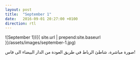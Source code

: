 ```yaml
---
layout: post
title:  "September 1"
date:   2016-09-01 20:27:00 +0100
direction: rtl
---
```


![September 1]({{ site.url | prepend:site.baseurl }}/assets/images/september-1.jpg)

صورة مباشرة، شاطئ الرباط
في طريق العودة من الدار البيضاء الى فاس!